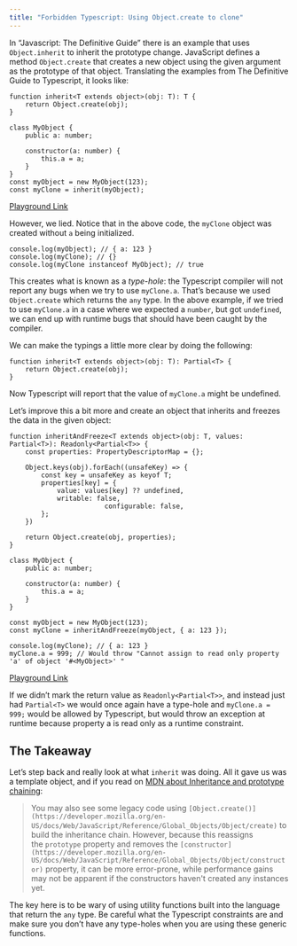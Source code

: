 ```yaml
---
title: "Forbidden Typescript: Using Object.create to clone"
---
```


In “Javascript: The Definitive Guide” there is an example that uses `Object.inherit` to inherit the prototype change. JavaScript defines a method `Object.create` that creates a new object using the given argument as the prototype of that object. Translating the examples from The Definitive Guide to Typescript, it looks like:

```tsx
function inherit<T extends object>(obj: T): T {
    return Object.create(obj);
}

class MyObject {
    public a: number;

    constructor(a: number) {
        this.a = a;
    }
}
const myObject = new MyObject(123);
const myClone = inherit(myObject);
```

[Playground Link](https://www.typescriptlang.org/play?#code/GYVwdgxgLglg9mABDMALApgJxlAPAFUXQA8p0wATAZ0TgCMArdaAPgAp6GAuRfASh6EA3gChE4xJnRQQmJAHlGzKADoIUgIZkOjPgG4RAXxEiIAGw1UaAWQCeiptESiJiAA4g6ZmBEQaeYCAAtnRYBmISEAhUUJgg0HCYbP6IgSFYfM4RruJQqDBUKhqIALx+Bq7GxlFgMYhB9kpOZWDoAO6Idg7KbACMAEwAzPqm0VD1tgDCZgjopchoWDhsDd3QI6O1cGboKjMA5iuNjlD6iAD0585+PAODiNXR27sHR9OzZ5fOj1s7e3CHBrvVoLGIaSDoODATrHZSfK6xEDoERAA)

However, we lied. Notice that in the above code, the `myClone` object was created without `a` being initialized.

```tsx
console.log(myObject); // { a: 123 }
console.log(myClone); // {}
console.log(myClone instanceof MyObject); // true
```

This creates what is known as a *type-hole*: the Typescript compiler will not report any bugs when we try to use `myClone.a`.  That’s because we used `Object.create` which returns the `any` type. In the above example, if we tried to use `myClone.a` in a case where we expected a `number`, but got `undefined`, we can end up with runtime bugs that should have been caught by the compiler.

We can make the typings a little more clear by doing the following:

```tsx
function inherit<T extends object>(obj: T): Partial<T> {
    return Object.create(obj);
}
```

Now Typescript will report that the value of `myClone.a` might be undefined.

Let’s improve this a bit more and create an object that inherits and freezes the data in the given object:

```tsx
function inheritAndFreeze<T extends object>(obj: T, values: Partial<T>): Readonly<Partial<T>> {
    const properties: PropertyDescriptorMap = {};

    Object.keys(obj).forEach((unsafeKey) => {
        const key = unsafeKey as keyof T;
        properties[key] = {
            value: values[key] ?? undefined,
            writable: false,
						configurable: false,
        };
    })

    return Object.create(obj, properties);
}

class MyObject {
    public a: number;

    constructor(a: number) {
        this.a = a;
    }
}

const myObject = new MyObject(123);
const myClone = inheritAndFreeze(myObject, { a: 123 });

console.log(myClone); // { a: 123 }
myClone.a = 999; // Would throw "Cannot assign to read only property 'a' of object '#<MyObject>' "
```

[Playground Link](https://www.typescriptlang.org/play?ssl=29&ssc=102&pln=1&pc=1#code/GYVwdgxgLglg9mABDMALApgJxlAgmAEwDFN10AvdAHgBVF0APKdQgZ0TgCMArdaAPgAUXbgC5ENADSIAbgEMANiHStxABTmZYi2vwCU4gEro5BBAoCeVDVpg6a-fogDeAKEQfEEBKyiIADphw-liwKupBIVoWACIqENj+UHCYALJy-ogAvC4AvgDcru6eAPI8fFAAdADW6Baswjx6lcApAKJyEKiCguCscsDoANJ1etlObp5TXj5+tRbZiH0Dw3WIcuzzcMAShdOegcGhMCoA2vMAuouT+9PySuji98qs53VXAPwfS4TowCjoAiSYq3TwAd2wUDknAUj0QwEUrHQwIAkGj0d4wP8AOYgTDQ2HiBEKJHA0EFEGIXJ6IpTUhQPFIMq8aCVBImZiNbjSQ5RMKsPSFXJFCAKDbsVIWZkVFyU-wgGEwCDrcRgEAAW04WEKlMxvkwIGgKUEclVGq1mDGN32UFQMFYlTkizke08wuFrj1fnVUvK0EWYHQYMQkul0EEAEYAEwAZkFntmiB9AGEFAh0IsUBhIfhiKQKOhBD6w1BpM4VYhozGqfGE2BWHBYZU09iixZU+nBYgAPTdkO+ll+ZzCvWN9DNuCtlNpwOOru9yux1wL6fpx2LACcW-yPb7AHU4CAFARELagsGAETJuRgMBwPzimDYpDJRCkUwcMCWAKRUILADkcj-hwOwiDK-4AMRUKGfpQPwwEXkAA)

If we didn’t mark the return value as `Readonly<Partial<T>>`, and instead just had `Partial<T>` we would once again have a type-hole and `myClone.a = 999;` would be allowed by Typescript, but would throw an exception at runtime because property a is read only as a runtime constraint.

## The Takeaway

Let’s step back and really look at what `inherit` was doing. All it gave us was a template object, and if you read on [MDN about Inheritance and prototype chaining](https://developer.mozilla.org/en-US/docs/Web/JavaScript/Inheritance_and_the_prototype_chain):

> You may also see some legacy code using `[Object.create()](https://developer.mozilla.org/en-US/docs/Web/JavaScript/Reference/Global_Objects/Object/create)` to build the inheritance chain. However, because this reassigns the `prototype` property and removes the `[constructor](https://developer.mozilla.org/en-US/docs/Web/JavaScript/Reference/Global_Objects/Object/constructor)` property, it can be more error-prone, while performance gains may not be apparent if the constructors haven't created any instances yet.
> 

The key here is to be wary of using utility functions built into the language that return the `any` type. Be careful what the Typescript constraints are and make sure you don’t have any type-holes when you are using these generic functions.
